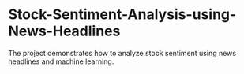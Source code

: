 # Stock-Sentiment-Analysis-using-News-Headlines
The project demonstrates how to analyze stock sentiment using news headlines and machine learning.
